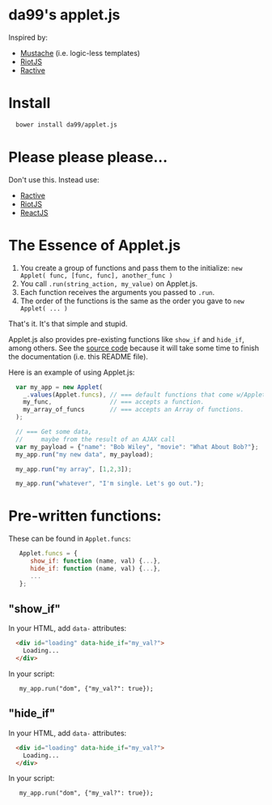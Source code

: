
da99's applet.js
===================

Inspired by:

  * [Mustache](https://mustache.github.io/) (i.e. logic-less templates)
  * [RiotJS](https://muut.com/riotjs/)
  * [Ractive](http://www.ractivejs.org/)


Install
=======

```bash
  bower install da99/applet.js
```

Please please please...
=============

Don't use this. Instead use:

  * [Ractive](http://www.ractivejs.org/)
  * [RiotJS](https://muut.com/riotjs/)
  * [ReactJS](http://facebook.github.io/react/)


The Essence of Applet.js
============

  1) You create a group of functions and pass them to the initialize:
  `new Applet( func, [func, func], another_func )`
  2) You call `.run(string_action, my_value)` on Applet.js.
  3) Each function receives the arguments you passed to `.run`.
  4) The order of the functions is the same as the order you gave to
  `new Applet( ... )`

That's it. It's that simple and stupid.

Applet.js also provides pre-existing functions like `show_if` and
`hide_if`, among others. See the [source code](https://github.com/da99/applet.js/blob/master/applet.js)
because it will take some time to finish the documentation (i.e. this README file).

Here is an example of using Applet.js:

```javascript
  var my_app = new Applet(
    _.values(Applet.funcs), // === default functions that come w/Applet.js.
    my_func,                // === accepts a function.
    my_array_of_funcs       // === accepts an Array of functions.
  );

  // === Get some data,
  //     maybe from the result of an AJAX call
  var my_payload = {"name": "Bob Wiley", "movie": "What About Bob?"};
  my_app.run("my new data", my_payload);

  my_app.run("my array", [1,2,3]);

  my_app.run("whatever", "I'm single. Let's go out.");

```

Pre-written functions:
======================

These can be found in `Applet.funcs`:

```javascript
   Applet.funcs = {
      show_if: function (name, val) {...},
      hide_if: function (name, val) {...},
      ...
   };
```

"show\_if"
----------

In your HTML, add `data-` attributes:

```html
  <div id="loading" data-hide_if="my_val?">
    Loading...
  </div>
```

In your script:
```
   my_app.run("dom", {"my_val?": true});
```

"hide\_if"
----------

In your HTML, add `data-` attributes:

```html
  <div id="loading" data-hide_if="my_val?">
    Loading...
  </div>
```

In your script:
```
   my_app.run("dom", {"my_val?": true});
```


